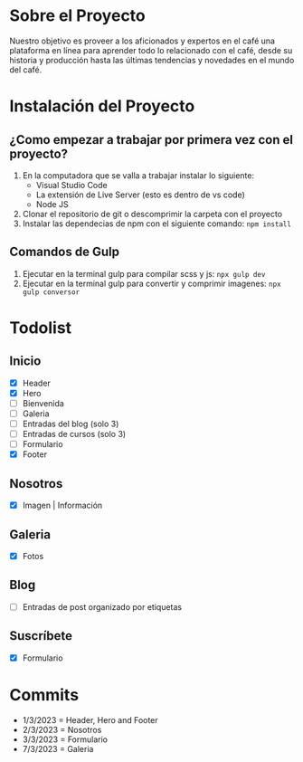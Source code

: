 # Sobre el Proyecto
Nuestro objetivo es proveer a los aficionados y expertos en el café una plataforma en línea para aprender todo lo relacionado con el café, desde su historia y producción hasta las últimas tendencias y novedades en el mundo del café. 

# Instalación del Proyecto
## ¿Como empezar a trabajar por primera vez con el proyecto?
1. En la computadora que se valla a trabajar instalar lo siguiente:
    * Visual Studio Code
    * La extensión de Live Server (esto es dentro de vs code)
    * Node JS
2. Clonar el repositorio de git o descomprimir la carpeta con el proyecto
3. Instalar las dependecias de npm con el siguiente comando: `npm install`
## Comandos de Gulp
1. Ejecutar en la terminal gulp para compilar scss y js: `npx gulp dev`
2. Ejecutar en la terminal gulp para convertir y comprimir imagenes: `npx gulp conversor`

# Todolist
## Inicio
* [x] Header
* [x] Hero
* [ ] Bienvenida
* [ ] Galeria
* [ ] Entradas del blog (solo 3)
* [ ] Entradas de cursos (solo 3)
* [ ] Formulario
* [x] Footer
## Nosotros
* [x] Imagen | Información
## Galeria
* [x] Fotos
## Blog
* [ ] Entradas de post organizado por etiquetas
## Suscríbete
* [x] Formulario

# Commits
* 1/3/2023 = Header, Hero and Footer
* 2/3/2023 = Nosotros
* 3/3/2023 = Formulario
* 7/3/2023 = Galeria